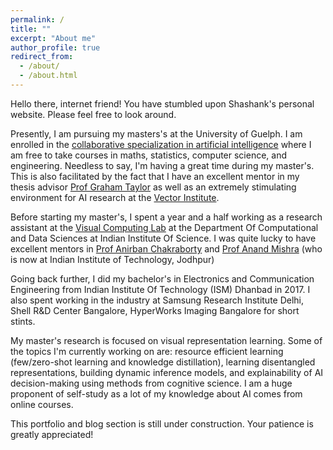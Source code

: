 ```yaml
---
permalink: /
title: ""
excerpt: "About me"
author_profile: true
redirect_from: 
  - /about/
  - /about.html
---
```


Hello there, internet friend! You have stumbled upon Shashank's personal website. Please feel free to look around.

Presently, I am pursuing my masters's at the University of Guelph. I am enrolled in the [collaborative specialization in artificial intelligence](https://www.uoguelph.ca/ceps/csai) where I am free to take courses in maths, statistics, computer science, and engineering. Needless to say, I'm having a great time during my master's. This is also facilitated by the fact that I have an excellent mentor in my thesis advisor [Prof Graham Taylor](https://www.gwtaylor.ca/) as well as an extremely stimulating environment for AI research at the [Vector Institute](https://vectorinstitute.ai/).

Before starting my master's, I spent a year and a half working as a research assistant at the [Visual Computing Lab](http://visual-computing.in/home/) at the Department Of Computational and Data Sciences at Indian Institute Of Science. I was quite lucky to have excellent mentors in [Prof Anirban Chakraborty](http://visual-computing.in/wp-content/uploads/2017/08/anirban-chakraborty.html) and [Prof Anand Mishra](https://anandmishra22.github.io/) (who is now at Indian Institute of Technology, Jodhpur)

Going back further, I did my bachelor's in Electronics and Communication Engineering from Indian Institute Of Technology (ISM) Dhanbad in 2017. I also spent working in the industry at Samsung Research Institute Delhi, Shell R&D Center Bangalore, HyperWorks Imaging Bangalore for short stints.

My master's research is focused on visual representation learning. Some of the topics I'm currently working on are: resource efficient learning (few/zero-shot learning and knowledge distillation), learning disentangled representations, building dynamic inference models, and explainability of AI decision-making using methods from cognitive science. I am a huge proponent of self-study as a lot of my knowledge about AI comes from online courses.

This portfolio and blog section is still under construction. Your patience is greatly appreciated!